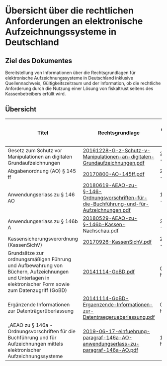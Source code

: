 # Übersicht über die rechtlichen Anforderungen an elektronische Aufzeichnungssysteme in Deutschland

## Ziel des Dokumentes

Bereitstellung von Informationen über die Rechtsgrundlagen für elektronische Aufzeichnungssysteme in Deutschland inklusive Quellennachweis, Gültigkeitszeitraum und der Information, ob die rechtliche Anforderung durch die Nutzung einer Lösung von fiskaltrust seitens des Kassenbetreibers erfüllt wird.

## Übersicht 

| Titel                                                        | Rechtsgrundlage                                              | Gültigkeits-Zeitraum | Compliance erfüllt durch fiskaltrust |
| ------------------------------------------------------------ | ------------------------------------------------------------ | -------------------- | ------------------------------------ |
| Gesetz zum Schutz vor Manipulationen an digitalen Grundaufzeichnungen | [20161228-G-z-Schutz-v-Manipulationen-an-digitalen-Grundaufzeichnungen.pdf](media/20161228-G-z-Schutz-v-Manipulationen-an-digitalen-Grundaufzeichnungen.pdf) | 29.12.2016 - heute   |                                      |
| Abgabenordnung (AO) § 145 ff                                 | [20170800-AO-145ff.pdf](media/20170800-AO-145ff.pdf)         | 20.08.2017 - heute   |                                      |
| Anwendungserlass zu § 146 AO                                 | [20180619-AEAO-zu-§-146-Ordnungsvorschriften-für-die-Buchführung-und-für-Aufzeichnungen.pdf](media/20180619-AEAO-zu-§-146-Ordnungsvorschriften-für-die-Buchführung-und-für-Aufzeichnungen.pdf) | 19.06.2018 - heute   |                                      |
| Anwendungserlass zu § 146b A                                 | [20180529-AEAO-zu-§-146b-Kassen-Nachschau.pdf](media/20180529-AEAO-zu-§-146b-Kassen-Nachschau.pdf) | 29.05.2018 - heute   |                                      |
| Kassensicherungsverordnung (KassenSichV)                     | [20170926-KassenSichV.pdf](media/20170926-KassenSichV.pdf)   | 27.09.2017 - heute   |                                      |
| Grundsätze zur ordnungsmäßigen Führung und Aufbewahrung von Büchern, Aufzeichnungen und Unterlagen in elektronischer Form sowie zum Datenzugriff (GoBD) | [20141114-GoBD.pdf](media/20141114-GoBD.pdf)                 | 01.01.2015-heute     |                                      |
| Ergänzende Informationen zur Datenträgerüberlassung          | [20141114-GoBD-Ergaenzende-Informationen-zur-Datentraegerueberlassung.pdf](media/20141114-GoBD-Ergaenzende-Informationen-zur-Datentraegerueberlassung.pdf) | 01.01.2015-heute     |                                      |
| „AEAO zu § 146a - Ordnungsvorschriften für die Buchführung und für Aufzeichnungen mittels elektronischer Aufzeichnungssysteme | [2019-06-17-einfuehrung-paragraf-146a-AO-anwendungserlass-zu-paragraf-146a-AO.pdf](media/2019-06-17-einfuehrung-paragraf-146a-AO-anwendungserlass-zu-paragraf-146a-AO.pdf) | 17.06.2019-heute     |                                      |

